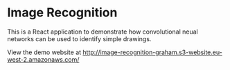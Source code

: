 # Image Recognition
This is a React application to demonstrate how convolutional neual networks can be used to identify simple drawings. 

View the demo website at http://image-recognition-graham.s3-website.eu-west-2.amazonaws.com/
